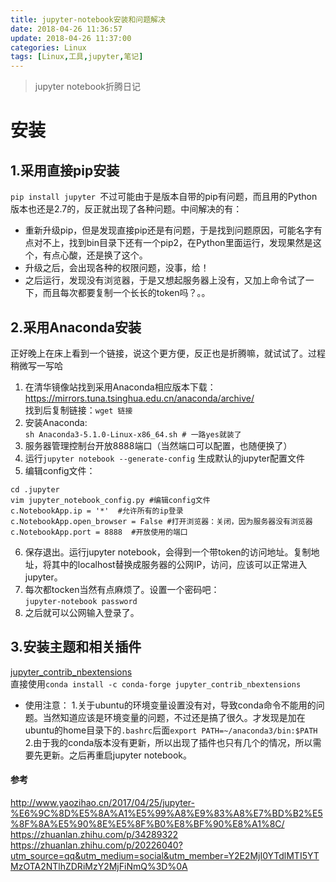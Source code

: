 ```yaml
---
title: jupyter-notebook安装和问题解决
date: 2018-04-26 11:36:57
update: 2018-04-26 11:37:00
categories: Linux
tags: [Linux,工具,jupyter,笔记]
---
```

> jupyter notebook折腾日记

<!--more-->
# 安装

## 1.采用直接pip安装   

`pip install jupyter `不过可能由于是版本自带的pip有问题，而且用的Python版本也还是2.7的，反正就出现了各种问题。中间解决的有：  
- 重新升级pip，但是发现直接pip还是有问题，于是找到问题原因，可能名字有点对不上，找到bin目录下还有一个pip2，在Python里面运行，发现果然是这个，有点心酸，还是换了这个。  
- 升级之后，会出现各种的权限问题，没事，给！  
- 之后运行，发现没有浏览器，于是又想起服务器上没有，又加上命令试了一下，而且每次都要复制一个长长的token吗？。。

## 2.采用Anaconda安装
正好晚上在床上看到一个链接，说这个更方便，反正也是折腾嘛，就试试了。过程稍微写一写哈

1. 在清华镜像站找到采用Anaconda相应版本下载：https://mirrors.tuna.tsinghua.edu.cn/anaconda/archive/  
	找到后复制链接：`wget 链接` 
2. 安装Anaconda:  
	`sh Anaconda3-5.1.0-Linux-x86_64.sh # 一路yes就装了`  
3. 服务器管理控制台开放8888端口（当然端口可以配置，也随便换了）  
4. 运行`jupyter notebook --generate-config` 生成默认的jupyter配置文件  
5. 编辑config文件：  
```
cd .jupyter
vim jupyter_notebook_config.py #编辑config文件
c.NotebookApp.ip = '*'  #允许所有的ip登录
c.NotebookApp.open_browser = False #打开浏览器：关闭，因为服务器没有浏览器
c.NotebookApp.port = 8888  #开放使用的端口
```
6. 保存退出。运行jupyter notebook，会得到一个带token的访问地址。复制地址，将其中的localhost替换成服务器的公网IP，访问，应该可以正常进入jupyter。  
7. 每次都tocken当然有点麻烦了。设置一个密码吧：  
	`jupyter-notebook password`
8. 之后就可以公网输入登录了。
	
## 3.安装主题和相关插件  
[jupyter_contrib_nbextensions](https://github.com/ipython-contrib/jupyter_contrib_nbextensions)  
直接使用`conda install -c conda-forge jupyter_contrib_nbextensions`
* 使用注意：
1.关于ubuntu的环境变量设置没有对，导致conda命令不能用的问题。当然知道应该是环境变量的问题，不过还是搞了很久。才发现是加在ubuntu的home目录下的`.bashrc`后面`export PATH=~/anaconda3/bin:$PATH`
2.由于我的conda版本没有更新，所以出现了插件也只有几个的情况，所以需要先更新。之后再重启jupyter notebook。
#### 参考
http://www.yaozihao.cn/2017/04/25/jupyter-%E6%9C%8D%E5%8A%A1%E5%99%A8%E9%83%A8%E7%BD%B2%E5%8F%8A%E5%90%8E%E5%8F%B0%E8%BF%90%E8%A1%8C/  
https://zhuanlan.zhihu.com/p/34289322  
https://zhuanlan.zhihu.com/p/20226040?utm_source=qq&utm_medium=social&utm_member=Y2E2MjI0YTdlMTI5YTMzOTA2NTlhZDRiMzY2MjFiNmQ%3D%0A
